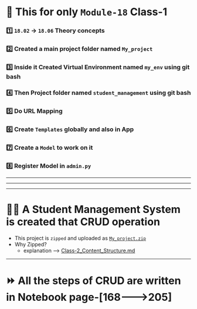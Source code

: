 # 📌 This for only `Module-18` Class-1

### 1️⃣ `18.02` → `18.06` Theory concepts

### 2️⃣ Created a **main project** folder named `My_project`

### 3️⃣ Inside it Created **Virtual Environment** named `my_env` using git bash

### 4️⃣ Then **Project** folder named `student_management` using git bash

### 5️⃣ Do URL Mapping

### 6️⃣ Create `Templates` globally and also in App

### 7️⃣ Create a `Model` to work on it

### 8️⃣ Register Model in `admin.py`

-----------------------------------------
-----------------------------------------
-----------------------------------------


# 🧑‍🎓 A Student Management System is created that CRUD operation
- This project is `zipped` and uploaded as [`My_project.zip`](https://github.com/nabil0203/Django_Web/blob/main/Module-18/Live_Class-1/My_project.zip)
- Why Zipped?
    - explanation --> [Class-2_Content_Structure.md](https://github.com/nabil0203/Django_Web/blob/main/Module-18/Live_Class-2/18.01_Class-2_Content_Structure.md)

--------------------------

# ⏩ All the steps of CRUD are written in Notebook page-[168--->205]

